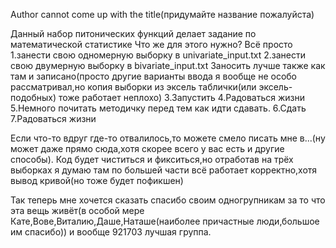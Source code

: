 Author cannot come up with the title(придумайте название пожалуйста)

Данный набор питонических функций делает задание по математической статистике
Что же для этого нужно?
Всё просто
1.занести свою одномерную выборку в univariate_input.txt
2.занести свою двумерную выборку в bivariate_input.txt
Заносить лучше также как там и записано(просто другие варианты ввода я вообще не особо рассматривал,но копия выборки из эксель таблички(или эксель-подобных) тоже работает неплохо)
3.Запустить
4.Радоваться жизни
5.Немного почитать методичку перед тем как идти сдавать.
6.Сдать
7.Радоваться жизни

Если что-то вдруг где-то отвалилось,то можете смело писать мне в...(ну может даже прямо сюда,хотя скорее всего у вас есть и другие способы).
Код будет чиститься и фикситься,но отработав на трёх выборках я думаю там по большей части всё работает корректно,хотя вывод кривой(но тоже будет пофикшен)

Так теперь мне хочется сказать спасибо своим одногрупникам за то что эта вещь живёт(в особой мере Кате,Вове,Виталию,Даше,Наташе(наиболее причастные люди,большое им спасибо)) и вообще 921703 лучшая группа.
